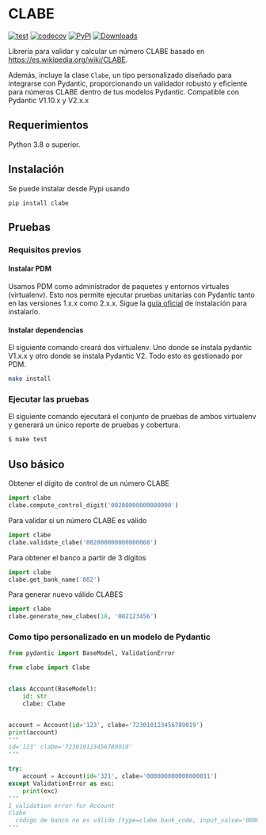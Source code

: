 # CLABE

[![test](https://github.com/cuenca-mx/clabe-python/workflows/test/badge.svg)](https://github.com/cuenca-mx/clabe-python/actions?query=workflow%3Atest)
[![codecov](https://codecov.io/gh/cuenca-mx/clabe-python/branch/main/graph/badge.svg)](https://codecov.io/gh/cuenca-mx/clabe-python)
[![PyPI](https://img.shields.io/pypi/v/clabe.svg)](https://pypi.org/project/clabe/)
[![Downloads](https://pepy.tech/badge/clabe)](https://pepy.tech/project/clabe)

Librería para validar y calcular un número CLABE basado en
https://es.wikipedia.org/wiki/CLABE. 

Además, incluye la clase `Clabe`, un tipo personalizado diseñado
para integrarse con Pydantic, proporcionando un validador
robusto y eficiente para números CLABE dentro de tus
modelos Pydantic. Compatible con Pydantic V1.10.x y V2.x.x

## Requerimientos

Python 3.8 o superior.

## Instalación

Se puede instalar desde Pypi usando

```
pip install clabe
```

## Pruebas

### Requisitos previos

#### Instalar PDM

Usamos PDM como administrador de paquetes y entornos virtuales (virtualenv). 
Esto nos permite ejecutar pruebas unitarias con Pydantic 
tanto en las versiones 1.x.x como 2.x.x. Sigue la [guía oficial](https://pdm-project.org/en/latest/#recommended-installation-method) 
de instalación para instalarlo.

#### Instalar dependencias

El siguiente comando creará dos virtualenv. Uno donde se instala
pydantic V1.x.x y otro donde se instala Pydantic V2. Todo esto
es gestionado por PDM.
```bash
make install
```

### Ejecutar las pruebas

El siguiente comando ejecutará el conjunto de pruebas de ambos
virtualenv y generará un único reporte de pruebas y cobertura.

```bash
$ make test
```

## Uso básico

Obtener el dígito de control de un número CLABE

```python
import clabe
clabe.compute_control_digit('00200000000000000')
```

Para validar si un número CLABE es válido

```python
import clabe
clabe.validate_clabe('002000000000000008')
```

Para obtener el banco a partir de 3 dígitos

```python
import clabe
clabe.get_bank_name('002')
```

Para generar nuevo válido CLABES

```python
import clabe
clabe.generate_new_clabes(10, '002123456')
```

### Como tipo personalizado en un modelo de Pydantic

```python
from pydantic import BaseModel, ValidationError

from clabe import Clabe


class Account(BaseModel):
    id: str
    clabe: Clabe


account = Account(id='123', clabe='723010123456789019')
print(account)
"""
id='123' clabe='723010123456789019'
"""

try:
    account = Account(id='321', clabe='000000000000000011')
except ValidationError as exc:
    print(exc)
"""
1 validation error for Account
clabe
  código de banco no es válido [type=clabe.bank_code, input_value='000000000000000011', input_type=str]
"""
```
